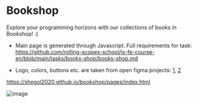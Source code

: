 # Bookshop 

Explore your programming horizons with our collections of books in Bookshop! :)

- Main page is generated through Javascript. Full requirements for task: https://github.com/rolling-scopes-school/js-fe-course-en/blob/main/tasks/books-shop/books-shop.md

- Logo, colors, buttons etc. are taken from open figma projects: [1](https://www.figma.com/file/FVI75x5iJkZmbl9UlBjObD/Lbro-%7C-Brand-Guidelines-(Community)?node-id=15%3A21&t=z0Lo4B0L2yszfCC3-0), [2]( https://www.figma.com/file/vH8LhiIyygk1EuV0YgAdJF/Shopping-cart---web-application-(Community)?node-id=622%3A2446&t=Vu9thvSIJss0NCtN-0)

https://shegol2020.github.io/bookshop/pages/index.html

![image](https://user-images.githubusercontent.com/70282983/220666812-372f96dd-6d0d-4e9e-b20f-bc936ed45da5.png)



